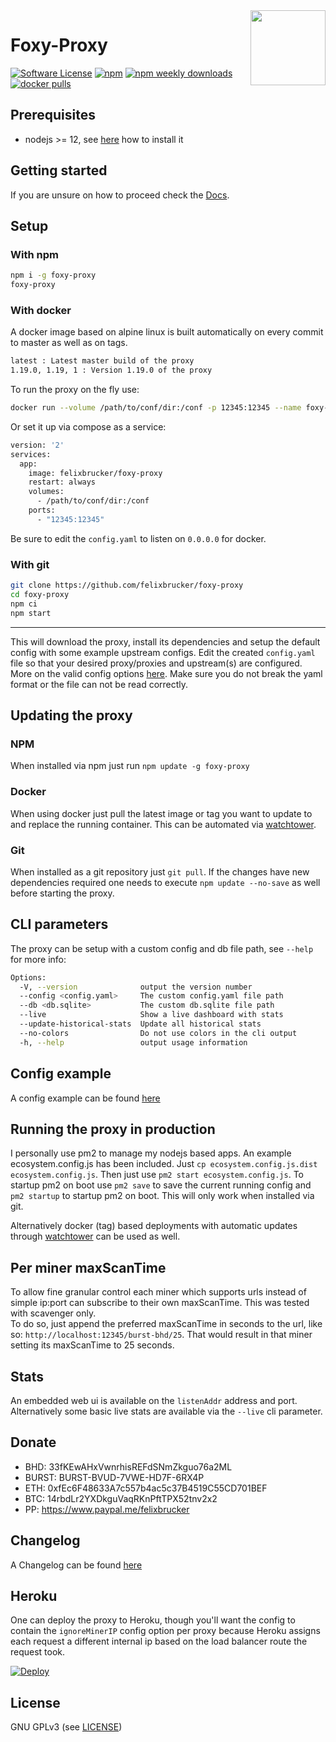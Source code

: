 <img align="right" height="120" src="./app/src/assets/fox.svg">

Foxy-Proxy
======

[![Software License](https://img.shields.io/badge/license-GPL--3.0-brightgreen.svg?style=flat-square)](LICENSE)
[![npm](https://img.shields.io/npm/v/foxy-proxy.svg?style=flat-square)](https://www.npmjs.com/package/foxy-proxy)
[![npm weekly downloads](https://img.shields.io/npm/dw/foxy-proxy.svg?style=flat-square)](https://www.npmjs.com/package/foxy-proxy)
[![docker pulls](https://img.shields.io/docker/pulls/felixbrucker/foxy-proxy.svg?style=flat-square)](https://hub.docker.com/r/felixbrucker/foxy-proxy)

## Prerequisites

- nodejs >= 12, see [here](https://docs.foxypool.io/general/installing-nodejs) how to install it

## Getting started

If you are unsure on how to proceed check the [Docs](https://docs.foxypool.io/foxy-proxy).

## Setup

### With npm

```bash
npm i -g foxy-proxy
foxy-proxy
```

### With docker

A docker image based on alpine linux is built automatically on every commit to master as well as on tags.

```bash
latest : Latest master build of the proxy
1.19.0, 1.19, 1 : Version 1.19.0 of the proxy
```

To run the proxy on the fly use:

```bash
docker run --volume /path/to/conf/dir:/conf -p 12345:12345 --name foxy-proxy --rm felixbrucker/foxy-proxy
```

Or set it up via compose as a service:

```bash
version: '2'
services:
  app:
    image: felixbrucker/foxy-proxy
    restart: always
    volumes:
      - /path/to/conf/dir:/conf
    ports:
      - "12345:12345"
```

Be sure to edit the `config.yaml` to listen on `0.0.0.0` for docker.

### With git

```bash
git clone https://github.com/felixbrucker/foxy-proxy
cd foxy-proxy
npm ci
npm start
```

----

This will download the proxy, install its dependencies and setup the default config with some example upstream configs.
Edit the created `config.yaml` file so that your desired proxy/proxies and upstream(s) are configured. More on the valid config options [here](https://docs.foxypool.io/foxy-proxy/configuration/#configuration-options).
Make sure you do not break the yaml format or the file can not be read correctly.

## Updating the proxy

### NPM
When installed via npm just run `npm update -g foxy-proxy`

### Docker
When using docker just pull the latest image or tag you want to update to and replace the running container.
This can be automated via [watchtower](https://github.com/v2tec/watchtower).

### Git
When installed as a git repository just `git pull`.
If the changes have new dependencies required one needs to execute `npm update --no-save` as well before starting the proxy.


## CLI parameters

The proxy can be setup with a custom config and db file path, see `--help` for more info:

```bash
Options:
  -V, --version              output the version number
  --config <config.yaml>     The custom config.yaml file path
  --db <db.sqlite>           The custom db.sqlite file path
  --live                     Show a live dashboard with stats
  --update-historical-stats  Update all historical stats
  --no-colors                Do not use colors in the cli output
  -h, --help                 output usage information
```

## Config example

A config example can be found [here](https://docs.foxypool.io/foxy-proxy/configuration/#configuration-example)

## Running the proxy in production

I personally use pm2 to manage my nodejs based apps. An example ecosystem.config.js has been included. Just `cp ecosystem.config.js.dist ecosystem.config.js`.
Then just use `pm2 start ecosystem.config.js`.
To startup pm2 on boot use `pm2 save` to save the current running config and `pm2 startup` to startup pm2 on boot.
This will only work when installed via git.

Alternatively docker (tag) based deployments with automatic updates through [watchtower](https://github.com/v2tec/watchtower) can be used as well.


## Per miner maxScanTime

To allow fine granular control each miner which supports urls instead of simple ip:port can subscribe to their own maxScanTime. This was tested with scavenger only.  
To do so, just append the preferred maxScanTime in seconds to the url, like so: `http://localhost:12345/burst-bhd/25`. That would result in that miner setting its maxScanTime to 25 seconds.

## Stats

An embedded web ui is available on the `listenAddr` address and port. Alternatively some basic live stats are available via the `--live` cli parameter.

## Donate

- BHD: 33fKEwAHxVwnrhisREFdSNmZkguo76a2ML
- BURST: BURST-BVUD-7VWE-HD7F-6RX4P
- ETH: 0xfEc6F48633A7c557b4ac5c37B4519C55CD701BEF
- BTC: 14rbdLr2YXDkguVaqRKnPftTPX52tnv2x2
- PP: https://www.paypal.me/felixbrucker

## Changelog

A Changelog can be found [here](https://github.com/felixbrucker/foxy-proxy/blob/master/CHANGELOG.md)

## Heroku

One can deploy the proxy to Heroku, though you'll want the config to contain the `ignoreMinerIP` config option per proxy because Heroku assigns each request a different internal ip based on the load balancer route the request took.

[![Deploy](https://www.herokucdn.com/deploy/button.svg)](https://heroku.com/deploy)

## License

GNU GPLv3 (see [LICENSE](https://github.com/felixbrucker/foxy-proxy/blob/master/LICENSE))
